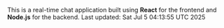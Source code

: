 This is a real-time chat application built using **React** for the frontend and **Node.js** for the backend.
Last updated: Sat Jul  5 04:13:55 UTC 2025
